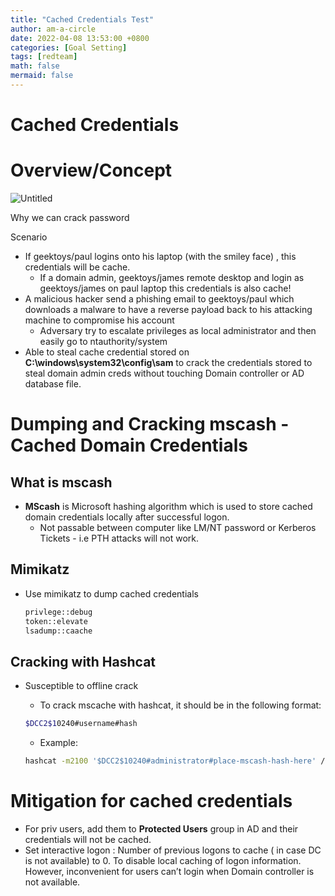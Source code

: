 ```yaml
---
title: "Cached Credentials Test"
author: am-a-circle
date: 2022-04-08 13:53:00 +0800
categories: [Goal Setting]
tags: [redteam]
math: false
mermaid: false
---
```

# Cached Credentials

# Overview/Concept

![Untitled](Cached%20Cre%20dcd69/Untitled.png)

Why we can crack password

Scenario

- If geektoys/paul logins onto his laptop (with the smiley face) , this credentials will be cache.
    - If a domain admin, geektoys/james remote desktop and login as geektoys/james on paul laptop this credentials is also cache!
- A malicious hacker send a phishing email to geektoys/paul which downloads a malware to have a reverse payload back to his attacking machine to compromise his account
    - Adversary try to escalate privileges as local administrator and then easily go to ntauthority/system
- Able to steal cache credential stored on **C:\windows\system32\config\sam** to crack the credentials stored to steal domain admin creds without touching Domain controller or AD database file.

# ****Dumping and Cracking mscash - Cached Domain Credentials****

## What is mscash

- **MScash** is Microsoft hashing algorithm which is used to store cached domain credentials locally after successful logon.
    - Not passable between computer like LM/NT password or Kerberos Tickets - i.e PTH attacks will not work.

## Mimikatz

- Use mimikatz to dump cached credentials
    
    ```bash
    privlege::debug
    token::elevate
    lsadump::caache
    ```
    

## Cracking with Hashcat

- Susceptible to offline crack
    - To crack mscache with hashcat, it should be in the following format:
    
    ```bash
    $DCC2$10240#username#hash
    ```
    
    - Example:
    
    ```bash
    hashcat -m2100 '$DCC2$10240#administrator#place-mscash-hash-here' /usr/share/wordlists/rockyou.txt --force --potfile-disable
    ```
    

# Mitigation for cached credentials

- For priv users, add them to **Protected Users** group in AD and their credentials will not be cached.
- Set interactive logon : Number of previous logons to cache ( in case DC is not available) to 0. To disable local caching of logon information. However, inconvenient for users can’t login when Domain controller is not available.
